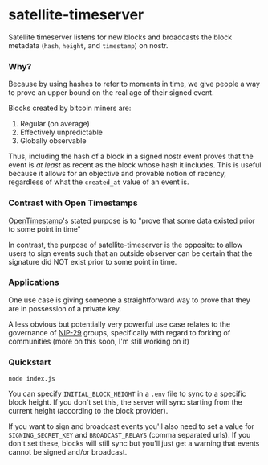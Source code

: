 # satellite-timeserver

Satellite timeserver listens for new blocks and broadcasts the block metadata (`hash`, `height`, and `timestamp`) on nostr.

### Why?

Because by using hashes to refer to moments in time, we give people a way to prove an upper bound on the real age of their signed event.

Blocks created by bitcoin miners are:

1. Regular (on average)
2. Effectively unpredictable
3. Globally observable

Thus, including the hash of a block in a signed nostr event proves that the event is _at least_ as recent as the block whose hash it includes. This is useful because it allows for an objective and provable notion of recency, regardless of what the `created_at` value of an event is.

### Contrast with Open Timestamps

[OpenTimestamp's](https://opentimestamps.org/) stated purpose is to "prove that some data existed prior to some point in time"

In contrast, the purpose of satellite-timeserver is the opposite: to allow users to sign events such that an outside observer can be certain that the signature did NOT exist prior to some point in time.

### Applications

One use case is giving someone a straightforward way to prove that they are in possession of a private key.

A less obvious but potentially very powerful use case relates to the governance of [NIP-29](https://github.com/nostr-protocol/nips/blob/master/29.md) groups, specifically with regard to forking of communities (more on this soon, I'm still working on it)

### Quickstart

`node index.js`

You can specify `INITIAL_BLOCK_HEIGHT` in a `.env` file to sync to a specific block height. If you don't set this, the server will sync starting from the current height (according to the block provider).

If you want to sign and broadcast events you'll also need to set a value for `SIGNING_SECRET_KEY` and `BROADCAST_RELAYS` (comma separated urls). If you don't set these, blocks will still sync but you'll just get a warning that events cannot be signed and/or broadcast.
